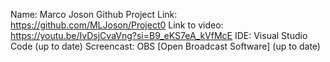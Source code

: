Name: Marco Joson
Github Project Link: https://github.com/MLJoson/Project0
Link to video: https://youtu.be/IvDsjCvaVng?si=B9_eKS7eA_kVfMcE
IDE: Visual Studio Code (up to date)
Screencast: OBS [Open Broadcast Software] (up to date)
